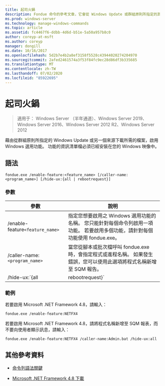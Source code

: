 ```yaml
---
title: 起司火鍋
description: Fondue 命令的參考文章，它會從 Windows Update 或群組原則所指定的其他來源下載必要的檔案，以啟用 Windows 選擇性功能。
ms.prod: windows-server
ms.technology: manage-windows-commands
ms.topic: article
ms.assetid: fc4467f6-ddbb-4d6d-b51e-5a50a957b8c0
author: coreyp-at-msft
ms.author: coreyp
manager: dongill
ms.date: 10/16/2017
ms.openlocfilehash: 5d2b7e4b2a8ef3158f5528c43944020274204970
ms.sourcegitcommit: 2afed2461574a3f53f84fc9ec28d86df3b335685
ms.translationtype: MT
ms.contentlocale: zh-TW
ms.lasthandoff: 07/02/2020
ms.locfileid: "85922695"
---
```

# <a name="fondue"></a>起司火鍋

> 適用于： Windows Server （半年通道）、Windows Server 2019、Windows Server 2016、Windows Server 2012 R2、Windows Server 2012

藉由從群組原則所指定的 Windows Update 或另一個來源下載所需的檔案，啟用 Windows 選用功能。 功能的資訊清單檔必須已經安裝在您的 Windows 映像中。

## <a name="syntax"></a>語法

```
fondue.exe /enable-feature:<feature_name> [/caller-name:<program_name>] [/hide-ux:{all | rebootrequest}]
```

### <a name="parameters"></a>參數

| 參數 | 說明 |
| --------- | ----------- |
| /enable-feature`<feature_name>` | 指定您想要啟用之 Windows 選用功能的名稱。 您只能針對每個命令列啟用一項功能。 若要啟用多個功能，請針對每個功能使用 fondue.exe。 |
| /caller-name:`<program_name>` | 當您從腳本或批次檔呼叫 fondue.exe 時，會指定程式或進程名稱。 如果發生錯誤，您可以使用此選項將程式名稱新增至 SQM 報告。 |
| /hide-ux:`{all | rebootrequest}` | 使用 [**全部**] 以隱藏使用者的所有訊息，包括存取 Windows Update 的進度和許可權要求。 如果需要許可權，作業將會失敗。<p>使用**rebootrequest**只會隱藏要求重新開機電腦許可權的使用者訊息。 如果您有可控制重新開機要求的腳本，請使用此選項。 |

### <a name="examples"></a>範例

若要啟用 Microsoft .NET Framework 4.8，請輸入：

```
fondue.exe /enable-feature:NETFX4
```

若要啟用 Microsoft .NET Framework 4.8，請將程式名稱新增至 SQM 報表，而不要向使用者顯示訊息，請輸入：

```
fondue.exe /enable-feature:NETFX4 /caller-name:Admin.bat /hide-ux:all
```

## <a name="additional-references"></a>其他參考資料

- [命令列語法關鍵](command-line-syntax-key.md)

- [Microsoft .NET Framework 4.8 下載](https://dotnet.microsoft.com/download/dotnet-framework/net48)
